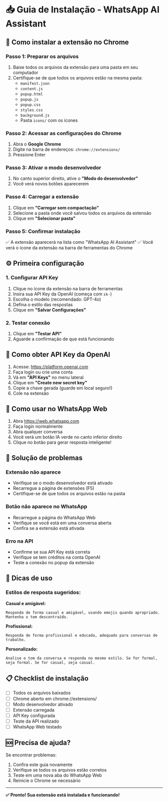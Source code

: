 # 📥 Guia de Instalação - WhatsApp AI Assistant

## 🚀 Como instalar a extensão no Chrome

### Passo 1: Preparar os arquivos
1. Baixe todos os arquivos da extensão para uma pasta em seu computador
2. Certifique-se de que todos os arquivos estão na mesma pasta:
   - `manifest.json`
   - `content.js`
   - `popup.html`
   - `popup.js` 
   - `popup.css`
   - `styles.css`
   - `background.js`
   - Pasta `icons/` com os ícones

### Passo 2: Acessar as configurações do Chrome
1. Abra o **Google Chrome**
2. Digite na barra de endereços: `chrome://extensions/`
3. Pressione Enter

### Passo 3: Ativar o modo desenvolvedor
1. No canto superior direito, ative o **"Modo do desenvolvedor"**
2. Você verá novos botões aparecerem

### Passo 4: Carregar a extensão
1. Clique em **"Carregar sem compactação"**
2. Selecione a pasta onde você salvou todos os arquivos da extensão
3. Clique em **"Selecionar pasta"**

### Passo 5: Confirmar instalação
✅ A extensão aparecerá na lista como "WhatsApp AI Assistant"
✅ Você verá o ícone da extensão na barra de ferramentas do Chrome

## ⚙️ Primeira configuração

### 1. Configurar API Key
1. Clique no ícone da extensão na barra de ferramentas
2. Insira sua API Key da OpenAI (começa com `sk-`)
3. Escolha o modelo (recomendado: GPT-4o)
4. Defina o estilo das respostas
5. Clique em **"Salvar Configurações"**

### 2. Testar conexão
1. Clique em **"Testar API"** 
2. Aguarde a confirmação de que está funcionando

## 🔑 Como obter API Key da OpenAI

1. Acesse: https://platform.openai.com
2. Faça login ou crie uma conta
3. Vá em **"API Keys"** no menu lateral
4. Clique em **"Create new secret key"**
5. Copie a chave gerada (guarde em local seguro!)
6. Cole na extensão

## 📱 Como usar no WhatsApp Web

1. Abra https://web.whatsapp.com
2. Faça login normalmente
3. Abra qualquer conversa
4. Você verá um botão IA verde no canto inferior direito
5. Clique no botão para gerar resposta inteligente!

## 🔧 Solução de problemas

### Extensão não aparece
- Verifique se o modo desenvolvedor está ativado
- Recarregue a página de extensões (F5)
- Certifique-se de que todos os arquivos estão na pasta

### Botão não aparece no WhatsApp
- Recarregue a página do WhatsApp Web
- Verifique se você está em uma conversa aberta
- Confira se a extensão está ativada

### Erro na API
- Confirme se sua API Key está correta
- Verifique se tem créditos na conta OpenAI
- Teste a conexão no popup da extensão

## 🎯 Dicas de uso

### Estilos de resposta sugeridos:

**Casual e amigável:**
```
Responda de forma casual e amigável, usando emojis quando apropriado. Mantenha o tom descontraído.
```

**Profissional:**
```
Responda de forma profissional e educada, adequado para conversas de trabalho.
```

**Personalizado:**
```
Analise o tom da conversa e responda no mesmo estilo. Se for formal, seja formal. Se for casual, seja casual.
```

## 📋 Checklist de instalação

- [ ] Todos os arquivos baixados
- [ ] Chrome aberto em chrome://extensions/
- [ ] Modo desenvolvedor ativado
- [ ] Extensão carregada
- [ ] API Key configurada
- [ ] Teste da API realizado
- [ ] WhatsApp Web testado

## 🆘 Precisa de ajuda?

Se encontrar problemas:
1. Confira este guia novamente
2. Verifique se todos os arquivos estão corretos
3. Teste em uma nova aba do WhatsApp Web
4. Reinicie o Chrome se necessário

---

**✅ Pronto! Sua extensão está instalada e funcionando!**